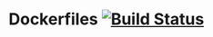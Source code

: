 # Dockerfiles [![Build Status](https://travis-ci.org/LostLakkris/Dockerfiles.svg?branch=master)](https://travis-ci.org/LostLakkris/Dockerfiles)
